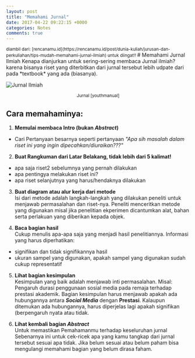 ```yaml
---
layout: post
title: "Memahami Jurnal"
date: 2017-04-22 09:22:15 +0000
categories: Notes
comments: true
---
```

<small>
diambil dari: [rencanamu.id](https://rencanamu.id/post/dunia-kuliah/jurusan-dan-perkuliahan/tips-mudah-memahami-jurnal-ilmiah) untuk diingat!!
</small>
# Memahami Jurnal Ilmiah
Kenapa dianjurkan untuk sering-sering membaca Jurnal ilmiah? karena bisanya riset yang diterbitkan dari jurnal tersebut lebih udpate dari pada *textbook* yang ada (biasanya).

![Jurnal Ilmiah](http://www.youthmanual.com/assets/file_uploaded/editor/1489559707-evaluation.jpg)
<center class="caption"><small> Jurnal [youthmanual]</small></center>

## Cara memahaminya:

1. **Memulai membaca Intro (bukan *Abstract*)**
  - Cari Pertanyaan besarnya seperti pertanyaan *"Apa sih masalah dalam riset ini yang ingin dipecahkan/diuraikan???"*
2. **Buat Rangkuman dari Latar Belakang, tidak lebih dari 5 kalimat!**
  - apa saja riset2 sebelumnya yang pernah dilakukan
  - apa pentingya melakukan riset ini?
  - apa riset selanjutnya yang harus/hendaknya dilakukan
3. **Buat diagram atau alur kerja dari metode** <br>
Isi dari metode adalah langkah-langkah yang dilakukan peneliti untuk menjawab permasalahan dan riset-nya. Peneliti menceritkan metode yang digunakan misal jika penelitian ekperimen dicantumkan alat, bahan serta perlakuan yang diberikan kepada objek.

4. **Baca bagian hasil** <br>
Cukup menulis apa-apa saja yang menjadi hasil penelitiannya. Informasi yang harus diperhatikan:
  - signifikan dan tidak signifikannya hasil
  - ukuran sampel yang digunakan, apakah sampel yang digunakan sudah cukup representatif

5. **Lihat bagian kesimpulan**<br>
Kesimpulan yang baik adalah menjawab inti permasalahan. Misal: Pengaruh durasi penggunaan sosial media pada remaja terhadap prestasi akademik. Bagian kesimpulan harus menjawab apakah ada hubungannya antara ***Social Media*** dengan **Prestasi**. Kalaupun ditemukan ada hubungannya, harus diperjelas lagi apakah signifikan (berpengaruh nyata atau tidak.

6. **Lihat kembali bagian *Abstract*** <br>
Untuk memastikan Pemahamanmu terhadap keseluruhan jurnal
Sebenarnya ini untuk cek-ricek apa yang kamu tangkap dari jurnal tersebut sesuai apa tidak. Jika belum sesuai atau belum paham bisa mengulangi memahami bagian yang belum dirasa faham.
